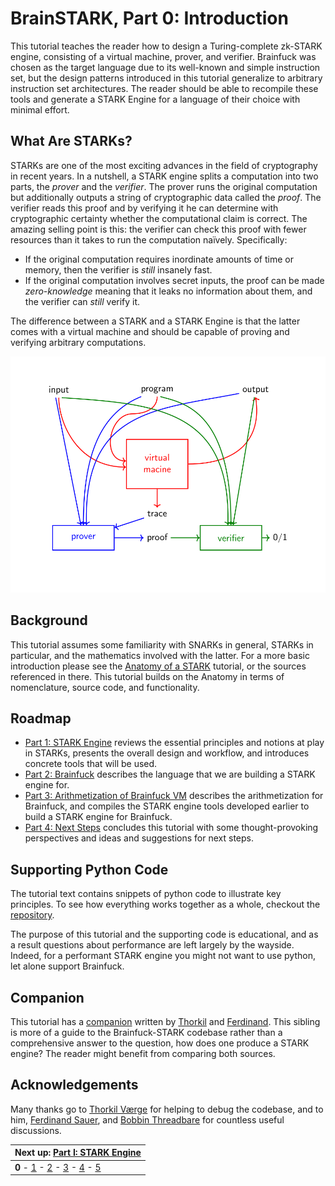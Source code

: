 # BrainSTARK, Part 0: Introduction

This tutorial teaches the reader how to design a Turing-complete zk-STARK engine, consisting of a virtual machine, prover, and verifier. Brainfuck was chosen as the target language due to its well-known and simple instruction set, but the design patterns introduced in this tutorial generalize to arbitrary instruction set architectures. The reader should be able to recompile these tools and generate a STARK Engine for a language of their choice with minimal effort. 

## What Are STARKs?

STARKs are one of the most exciting advances in the field of cryptography in recent years. In a nutshell, a STARK engine splits a computation into two parts, the *prover* and the *verifier*. The prover runs the original computation but additionally outputs a string of cryptographic data called the *proof*. The verifier reads this proof and by verifying it he can determine with cryptographic certainty whether the computational claim is correct. The amazing selling point is this: the verifier can check this proof with fewer resources than it takes to run the computation naïvely. Specifically:
 - If the original computation requires inordinate amounts of time or memory, then the verifier is *still* insanely fast. 
 - If the original computation involves secret inputs, the proof can be made *zero-knowledge* meaning that it leaks no information about them, and the verifier can *still* verify it.

The difference between a STARK and a STARK Engine is that the latter comes with a virtual machine and should be capable of proving and verifying arbitrary computations.

 ![STARK engine diagram](graphics/stark-engine-overview.svg)

## Background

This tutorial assumes some familiarity with SNARKs in general, STARKs in particular, and the mathematics involved with the latter. For a more basic introduction please see the [Anatomy of a STARK](https://aszepieniec.github.io/stark-anatomy/) tutorial, or the sources referenced in there. This tutorial builds on the Anatomy in terms of nomenclature, source code, and functionality.

## Roadmap

 - [Part 1: STARK Engine](engine) reviews the essential principles and notions at play in STARKs, presents the overall design and workflow, and introduces concrete tools that will be used.
 - [Part 2: Brainfuck](brainfuck) describes the language that we are building a STARK engine for.
 - [Part 3: Arithmetization of Brainfuck VM](arithmetization) describes the arithmetization for Brainfuck, and compiles the STARK engine tools developed earlier to build a STARK engine for Brainfuck.
 - [Part 4: Next Steps](next) concludes this tutorial with some thought-provoking perspectives and ideas and suggestions for next steps. 

## Supporting Python Code

The tutorial text contains snippets of python code to illustrate key principles. To see how everything works together as a whole, checkout the [repository](https://github.com/aszepieniec/stark-brainfuck/).

The purpose of this tutorial and the supporting code is educational, and as a result questions about performance are left largely by the wayside. Indeed, for a performant STARK engine you might not want to use python, let alone support Brainfuck.

## Companion

This tutorial has a [companion](https://neptune.cash/learn/brainfuck-tutorial/) written by [Thorkil](https://github.com/Sword-Smith) and [Ferdinand](https://github.com/jan-ferdinand). This sibling is more of a guide to the Brainfuck-STARK codebase rather than a comprehensive answer to the question, how does one produce a STARK engine? The reader might benefit from comparing both sources.

## Acknowledgements

Many thanks go to [Thorkil Værge](https://github.com/Sword-Smith) for helping to debug the codebase, and to him, [Ferdinand Sauer](https://github.com/jan-ferdinand), and [Bobbin Threadbare](https://github.com/bobbinth) for countless useful discussions.


| Next up: [Part I: STARK Engine](engine) |
|-|
| **0** - [1](engine) - [2](brainfuck) - [3](arithmetization) - [4](next) - [5](attack) |
